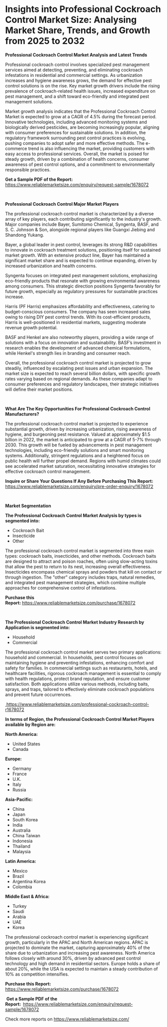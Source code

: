 <p><h1>Insights into Professional Cockroach Control Market Size: Analysing Market Share, Trends, and Growth from 2025 to 2032</h1></p><p><strong>Professional Cockroach Control Market Analysis and Latest Trends</strong></p>
<p><p>Professional cockroach control involves specialized pest management services aimed at detecting, preventing, and eliminating cockroach infestations in residential and commercial settings. As urbanization increases and hygiene awareness grows, the demand for effective pest control solutions is on the rise. Key market growth drivers include the rising prevalence of cockroach-related health issues, increased expenditure on pest management, and a shift toward eco-friendly and integrated pest management solutions.</p><p>Market growth analysis indicates that the Professional Cockroach Control Market is expected to grow at a CAGR of 4.5% during the forecast period. Innovative technologies, including advanced monitoring systems and biologically derived pesticides, are becoming increasingly popular, aligning with consumer preferences for sustainable solutions. In addition, the regulatory framework surrounding pest control practices is evolving, pushing companies to adopt safer and more effective methods. The e-commerce trend is also influencing the market, providing customers with easy access to professional services. Overall, the market is poised for steady growth, driven by a combination of health concerns, consumer awareness of pest control options, and a commitment to environmentally responsible practices.</p></p>
<p><strong>Get a Sample PDF of the Report:&nbsp;</strong> <a href="https://www.reliablemarketsize.com/enquiry/request-sample/1678072?utm_campaign=3169&utm_medium=2&utm_source=Github&utm_content=ia&utm_term=25032025&utm_id=professional-cockroach-control">https://www.reliablemarketsize.com/enquiry/request-sample/1678072</a></p>
<p>&nbsp;</p>
<p><strong>Professional Cockroach Control Major Market Players</strong></p>
<p><p>The professional cockroach control market is characterized by a diverse array of key players, each contributing significantly to the industry's growth. Major companies include Bayer, Sumitomo Chemical, Syngenta, BASF, and S. C. Johnson & Son, alongside regional players like Guangxi Jiebing and Shandong Yukang.</p><p>Bayer, a global leader in pest control, leverages its strong R&D capabilities to innovate in cockroach treatment solutions, positioning itself for sustained market growth. With an extensive product line, Bayer has maintained a significant market share and is expected to continue expanding, driven by increased urbanization and health concerns.</p><p>Syngenta focuses on integrated pest management solutions, emphasizing eco-friendly products that resonate with growing environmental awareness among consumers. This strategic direction positions Syngenta favorably for future growth, especially as regulatory pressures for sustainable practices increase.</p><p>Harris (PF Harris) emphasizes affordability and effectiveness, catering to budget-conscious consumers. The company has seen increased sales owing to rising DIY pest control trends. With its cost-efficient products, Harris is well-positioned in residential markets, suggesting moderate revenue growth potential.</p><p>BASF and Henkel are also noteworthy players, providing a wide range of solutions with a focus on innovation and sustainability. BASF’s investment in research enables the development of advanced chemical formulations, while Henkel's strength lies in branding and consumer reach.</p><p>Overall, the professional cockroach control market is projected to grow steadily, influenced by escalating pest issues and urban expansion. The market size is expected to reach several billion dollars, with specific growth rates varying based on regional demands. As these companies adapt to consumer preferences and regulatory landscapes, their strategic initiatives will define their market positions.</p></p>
<p>&nbsp;</p>
<p><strong>What Are The Key Opportunities For Professional Cockroach Control Manufacturers?</strong></p>
<p><p>The professional cockroach control market is projected to experience substantial growth, driven by increasing urbanization, rising awareness of hygiene, and burgeoning pest resistance. Valued at approximately $1.5 billion in 2022, the market is anticipated to grow at a CAGR of 5-7% through 2030. This growth will be fueled by advancements in pest management technologies, including eco-friendly solutions and smart monitoring systems. Additionally, stringent regulations and a heightened focus on public health will further propel demand. Regions with humid climates could see accelerated market saturation, necessitating innovative strategies for effective cockroach control management.</p></p>
<p><strong>Inquire or Share Your Questions If Any Before Purchasing This Report:</strong> <a href="https://www.reliablemarketsize.com/enquiry/pre-order-enquiry/1678072?utm_campaign=3169&utm_medium=2&utm_source=Github&utm_content=ia&utm_term=25032025&utm_id=professional-cockroach-control">https://www.reliablemarketsize.com/enquiry/pre-order-enquiry/1678072</a></p>
<p>&nbsp;</p>
<p><strong>Market Segmentation</strong></p>
<p><strong>The Professional Cockroach Control Market Analysis by types is segmented into:</strong></p>
<p><ul><li>Cockroach Bait</li><li>Insecticide</li><li>Other</li></ul></p>
<p><p>The professional cockroach control market is segmented into three main types: cockroach baits, insecticides, and other methods. Cockroach baits are designed to attract and poison roaches, often using slow-acting toxins that allow the pest to return to its nest, increasing overall effectiveness. Insecticides encompass chemical sprays and powders that kill on contact or through ingestion. The "other" category includes traps, natural remedies, and integrated pest management strategies, which combine multiple approaches for comprehensive control of infestations.</p></p>
<p><strong>Purchase this Report:&nbsp;</strong><a href="https://www.reliablemarketsize.com/purchase/1678072?utm_campaign=3169&utm_medium=2&utm_source=Github&utm_content=ia&utm_term=25032025&utm_id=professional-cockroach-control">https://www.reliablemarketsize.com/purchase/1678072</a></p>
<p>&nbsp;</p>
<p><strong>The Professional Cockroach Control Market Industry Research by Application is segmented into:</strong></p>
<p><ul><li>Household</li><li>Commercial</li></ul></p>
<p><p>The professional cockroach control market serves two primary applications: household and commercial. In households, pest control focuses on maintaining hygiene and preventing infestations, enhancing comfort and safety for families. In commercial settings such as restaurants, hotels, and healthcare facilities, rigorous cockroach management is essential to comply with health regulations, protect brand reputation, and ensure customer satisfaction. Both applications utilize various methods, including baits, sprays, and traps, tailored to effectively eliminate cockroach populations and prevent future occurrences.</p></p>
<p><a href="https://www.reliablemarketsize.com/professional-cockroach-control-r1678072?utm_campaign=3169&utm_medium=2&utm_source=Github&utm_content=ia&utm_term=25032025&utm_id=professional-cockroach-control">&nbsp;https://www.reliablemarketsize.com/professional-cockroach-control-r1678072</a></p>
<p><strong>In terms of Region, the Professional Cockroach Control Market Players available by Region are:</strong></p>
<p>
    <p> <strong> North America: </strong>
        <ul>
            <li>United States</li>
            <li>Canada</li>
        </ul>
        </p> 
    <p> <strong> Europe: </strong>
        <ul>
            <li>Germany</li>
            <li>France</li>
            <li>U.K.</li>
            <li>Italy</li>
            <li>Russia</li>
        </ul>
        </p> 
    <p> <strong> Asia-Pacific: </strong>
        <ul>
            <li>China</li>
            <li>Japan</li>
            <li>South Korea</li>
            <li>India</li>
            <li>Australia</li>
            <li>China Taiwan</li>
            <li>Indonesia</li>
            <li>Thailand</li>
            <li>Malaysia</li>
        </ul>
        </p> 
    <p> <strong> Latin America: </strong>
        <ul>
            <li>Mexico</li>
            <li>Brazil</li>
            <li>Argentina Korea</li>
            <li>Colombia</li>
        </ul>
        </p> 
    <p> <strong> Middle East & Africa: </strong>
        <ul>
            <li>Turkey</li>
            <li>Saudi</li>
            <li>Arabia</li>
            <li>UAE</li>
            <li>Korea</li>
        </ul>
    </p>
    </p>
<p><p>The professional cockroach control market is experiencing significant growth, particularly in the APAC and North American regions. APAC is projected to dominate the market, capturing approximately 40% of the share due to urbanization and increasing pest awareness. North America follows closely with around 30%, driven by advanced pest control technology and high demand in residential sectors. Europe holds a share of about 20%, while the USA is expected to maintain a steady contribution of 10% as competition intensifies.</p></p>
<p><strong>Purchase this Report: </strong><a href="https://www.reliablemarketsize.com/purchase/1678072?utm_campaign=3169&utm_medium=2&utm_source=Github&utm_content=ia&utm_term=25032025&utm_id=professional-cockroach-control">https://www.reliablemarketsize.com/purchase/1678072</a></p>
<p>&nbsp;<strong>Get a Sample PDF of the Report:&nbsp;&nbsp;</strong><a href="https://www.reliablemarketsize.com/enquiry/request-sample/1678072?utm_campaign=3169&utm_medium=2&utm_source=Github&utm_content=ia&utm_term=25032025&utm_id=professional-cockroach-control">https://www.reliablemarketsize.com/enquiry/request-sample/1678072</a></p>
<p><strong></strong></p>
<p>Check more reports on <a href="https://www.reliablemarketsize.com/?utm_campaign=3169&utm_medium=2&utm_source=Github&utm_content=ia&utm_term=25032025&utm_id=professional-cockroach-control">https://www.reliablemarketsize.com/</a></p>